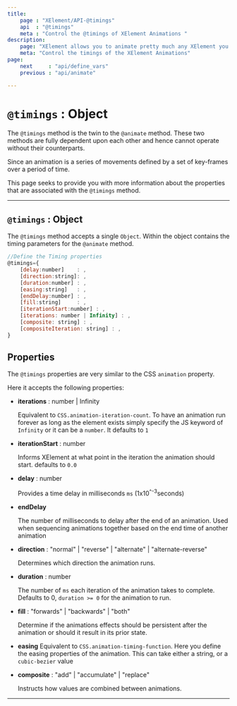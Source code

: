 ```yaml
---
title:
    page : "XElement/API-@timings"
    api  : "@timings"
    meta : "Control the @timings of XElement Animations "
description: 
    page: "XElement allows you to animate pretty much any XElement you wish. The `@timings` method is the twin to `@animate`. This method informs the Web Animation API of the duration of the animations"
    meta: "Control the timings of the XElement Animations"
page: 
    next     : "api/define_vars"
    previous : "api/animate"

---
```


# `@timings` : Object

The `@timings` method is the twin to the `@animate` method. These two methods are fully dependent upon each other and hence cannot operate without their counterparts.

Since an animation is a series of movements defined by a set of key-frames over a period of time.

This page seeks to provide you with more information about the properties that are associated with the `@timings` method.


------
## `@timings` : Object

The `@timings` method accepts a single `Object`. Within the object contains the timing parameters for the `@animate` method.

```jsx
//Define the Timing properties 
@timings={
    [delay:number]    : ,
    [direction:string]: ,
    [duration:number] : ,
    [easing:string]   : ,
    [endDelay:number] : ,
    [fill:string]     : ,
    [iterationStart:number] : ,
    [iterations: number | Infinity] : ,
    [composite: string] : ,
    [compositeIteration: string] : ,
}
```

## Properties

The `@timings` properties are very similar to the CSS `animation` property.

Here it accepts the following properties:

- **iterations** : number | Infinity

  Equivalent to `CSS.animation-iteration-count`. To have an animation run forever as long as the element exists simply specify the JS keyword of `Infinity` or it can be a `number`. It defaults to `1`

- **iterationStart** : number
 
    Informs XElement at what point in the iteration the animation should start. defaults to `0.0`

- **delay** : number

    Provides a time delay in milliseconds `ms` (1x10<sup>^-3</sup>seconds)

- **endDelay**
  
    The number of milliseconds to delay after the end of an animation. Used when sequencing animations together based on the end time of another animation

- **direction** : "normal" | "reverse" | "alternate" | "alternate-reverse"

    Determines which direction the animation runs.

- **duration** : number

    The number of `ms` each iteration of the animation takes to complete. Defaults to 0, `duration >= 0` for the animation to run.

- **fill** : "forwards" | "backwards" | "both"

    Determine if the animations effects should be persistent after the animation or should it result in its prior state.

- **easing** 
    Equivalent to `CSS.animation-timing-function`. Here you define the easing properties of the animation. This can take either a string, or a `cubic-bezier` value

- **composite** : "add" | "accumulate" | "replace"

    Instructs how values are combined between animations.

----